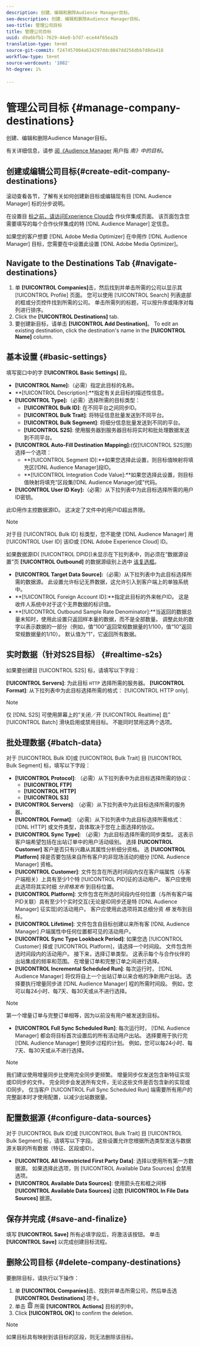 ```yaml
---
description: 创建、编辑和删除Audience Manager目标。
seo-description: 创建、编辑和删除Audience Manager目标。
seo-title: 管理公司目标
title: 管理公司目标
uuid: d9a6bfb1-7629-44e0-b7d7-ece44f65ea2b
translation-type: tm+mt
source-git-commit: f247457004a624297ddc8847dd256dbb7d8da418
workflow-type: tm+mt
source-wordcount: '1082'
ht-degree: 1%

---
```



# 管理公司目标 {#manage-company-destinations}

创建、编辑和删除Audience Manager目标。

<!-- t_company_destinations.xml -->

有关详细信息，请参 [阅《Audience Manager](https://docs.adobe.com/content/help/en/audience-manager/user-guide/features/destinations/destinations.html) 用户指 *南》中的目标*。

## 创建或编辑公司目标{#create-edit-company-destinations}

滚动查看各节，了解有关如何创建新目标或编辑现有目 [!DNL Audience Manager] 标的分步说明。

<!-- create-edit-company-destinations.xml -->

在设置目 [标之前，请访问Experience Cloud合](https://wiki.corp.adobe.com/x/mPIMPw) 作伙伴集成页面。 该页面包含您需要填写的每个合作伙伴集成的特 [!DNL Audience Manager] 定信息。

如果您的客户想要 [!DNL Adobe Media Optimizer] 在中用作 [!DNL Audience Manager] 目标，您需要在中设置此设置 [!DNL Adobe Media Optimizer]。

## Navigate to the Destinations Tab {#navigate-destinations}

1. 单 **[!UICONTROL Companies]**&#x200B;击，然后找到并单击所需的公司以显示其 [!UICONTROL Profile] 页面。 您可以使用 [!UICONTROL Search] 列表底部的框或分页控件找到所需的公司。 单击所需列的标题，可以按升序或降序对每列进行排序。
1. Click the **[!UICONTROL Destinations]** tab.
1. 要创建新目标，请单击 **[!UICONTROL Add Destination]**。 To edit an existing destination, click the destination&#39;s name in the **[!UICONTROL Name]** column.

## 基本设置 {#basic-settings}

填写窗口中的字 **[!UICONTROL Basic Settings]** 段。

* **[!UICONTROL Name]:**（必需）指定此目标的名称。
* **[!UICONTROL Description]:**指定有关此目标的描述性信息。
* **[!UICONTROL Type]:**（必需）选择所需的目标类型：
   * **[!UICONTROL Bulk ID]**: 在不同平台之间同步ID。
   * **[!UICONTROL Bulk Trait]**: 将特征信息批量发送到不同平台。
   * **[!UICONTROL Bulk Segment]**: 将细分信息批量发送到不同的平台。
   * **[!UICONTROL S2S]**: 使用服务器到服务器目标将实时和批处理数据发送到不同平台。
* **[!UICONTROL Auto-Fill Destination Mapping]:**(仅[!UICONTROL S2S]限)选择一个选项：
   * **[!UICONTROL Segment ID]:**如果您选择此设置，则目标值映射将填充区[!DNL Audience Manager]段ID。
   * **[!UICONTROL Integration Code Value]:**如果您选择此设置，则目标值映射将填充“区段集[!DNL Audience Manager]成”代码。
* **[!UICONTROL User ID Key]:**（必需）从下拉列表中为此目标选择所需的用户ID密钥。

此ID用作主控数据源ID。 这决定了文件中的用户ID超出界限。

>[!NOTE]
>
>对于目 [!UICONTROL Bulk ID] 标类型，您不能使 [!DNL Audience Manager] 用 [!UICONTROL User ID] 该ID或 [!DNL Adobe Experience Cloud] ID。

如果数据源ID( [!UICONTROL DPID])未显示在下拉列表中，则必须在“数据源设置”页 **[!UICONTROL Outbound]** 的数据源级别上选中 [该复选框](https://docs.adobe.com/content/help/en/audience-manager/user-guide/features/data-sources/manage-datasources.html)。

* **[!UICONTROL Target Data Source]:**（必需）从下拉列表中为此目标选择所需的数据源。 此设置允许标记无界数据，这允许引入到客户端上的单独系统中。
* **[!UICONTROL Foreign Account ID]:**指定此目标的外来帐户ID。 这是收件人系统中对于这个无界数据的标识值。
* **[!UICONTROL Outbound Sample Rate Denominator]:**当返回的数据总量未知时，使用此设置只返回样本量的数据，而不是全部数量。 调整此处的数字以表示数据的一部分（例如，值“100”返回常规数据量的1/100，值“10”返回常规数据量的1/10）。 默认值为“1”，它返回所有数据。

## 实时数据（针对S2S目标） {#realtime-s2s}

如果要创建目 [!UICONTROL S2S] 标，请填写以下字段：

**[!UICONTROL Servers]**: 为此目标 `HTTP` 选择所需的服务器。
**[!UICONTROL Format]**: 从下拉列表中为此目标选择所需的格式： [!UICONTROL HTTP only].

>[!NOTE]
>
>仅 [!DNL S2S] 可使用屏幕上的“关闭／开 [!UICONTROL Realtime] 启” [!UICONTROL Batch] 滑块启用或禁用目标。 不能同时禁用这两个选项。

## 批处理数据 {#batch-data}

对于 [!UICONTROL Bulk ID]或 [!UICONTROL Bulk Trait] 目 [!UICONTROL Bulk Segment] 标，填写以下字段：

* **[!UICONTROL Protocol]**: （必需）从下拉列表中为此目标选择所需的协议：
   * **[!UICONTROL FTP]**
   * **[!UICONTROL HTTP]**
   * **[!UICONTROL S3]**
* **[!UICONTROL Servers]**: （必需）从下拉列表中为此目标选择所需的服务器。
* **[!UICONTROL Format]**: （必需）从下拉列表中为此目标选择所需格式： [!DNL HTTP] 或文件类型，具体取决于您在上面选择的协议。
* **[!UICONTROL Sync Type]**: （必需）为此目标选择所需的同步类型。 这表示客户端希望包括在出站订单中的用户活动级别。 选择 **[!UICONTROL Customer]** 客户是否只有兴趣从其属性分析细分资格。 选 **[!UICONTROL Platform]** 择是否要包括来自所有客户的非现场活动的细分 [!DNL Audience Manager] 资格。
* **[!UICONTROL Customer]**: 文件包含在所选时间段内仅在客户端属性（与客户端相关）上具有至少1个特 [!UICONTROL PID]征的活动用户。 客户应使用此选项将其实时细 *分资格发布* 到目标位置。
* **[!UICONTROL Platform]**: 文件包含在所选时间段内任何位置（与所有客户端PID关联）具有至少1个实时交互(无论是ID同步还是特 [!DNL Audience Manager] 征实现)的活动用户。 客户应使用此选项将其总细分资 *格* 发布到目标。
* **[!UICONTROL Lifetime]**: 文件包含自目标创建以来所有客 [!DNL Audience Manager] 户端属性中任何位置都可见的活动用户。
* **[!UICONTROL Sync Type Lookback Period]**: 如果您选 [!UICONTROL Customer] 择或 [!UICONTROL Platform]，请选择一个时间段。 文件包含所选时间段内的活动用户。
接下来，选择订单类型。 这表示每个与合作伙伴的出站集成的频率和范围。 在增量订单和完整订单之间进行选择。
* **[!UICONTROL Incremental Scheduled Run]**: 每次运行时， [!DNL Audience Manager] 将仅将自上一个出站订单以来合格的净新用户出站。 选择要执行增量同步进 [!DNL Audience Manager] 程的所需时间段。 例如，您可以每24小时、每7天、每30天或从不进行选择。

<!--
I removed {importance="high"} from note for Exp League rendering. -Bob
-->

>[!NOTE]
>
>第一个增量订单与完整订单相等，因为以前没有用户被发送到目标。

* **[!UICONTROL Full Sync Scheduled Run]**: 每次运行时， [!DNL Audience Manager] 都会将目标首次设置后的所有活动用户出站。 选择要用于执行完 [!DNL Audience Manager] 整同步过程的计划。 例如，您可以每24小时、每7天、每30天或从不进行选择。

<!--
I removed {importance="high"} from note for Exp League rendering. -Bob
-->

>[!NOTE]
>
>我们建议使用增量同步比使用完全同步更频繁。 增量同步仅发送包含新特征实现或ID同步的文件。 完全同步会发送所有文件，无论这些文件是否包含新的实现或ID同步。 仅当客户 [!UICONTROL Full Sync Scheduled Run] 端需要所有用户的完整副本时才使用配置，以减少出站数据量。

## 配置数据源 {#configure-data-sources}

对于 [!UICONTROL Bulk ID]或 [!UICONTROL Bulk Trait] 目 [!UICONTROL Bulk Segment] 标，请填写以下字段。 这些设置允许您根据所选类型发送与数据源关联的所有数据（特征、区段或ID）。

* **[!UICONTROL All Unrestricted First Party Data]**: 选择以使用所有第一方数据源。 如果选择此选项，则 [!UICONTROL Available Data Sources] 会禁用选项。
* **[!UICONTROL Available Data Sources]**: 使用箭头在和框之间移 **[!UICONTROL Available Data Sources]** 动数 **[!UICONTROL In File Data Sources]** 据源。

## 保存并完成 {#save-and-finalize}

填写 **[!UICONTROL Save]** 所有必填字段后，将激活该按钮。 单击 **[!UICONTROL Save]** 以完成创建目标流程。

## 删除公司目标 {#delete-company-destinations}

<!-- delete-company-destinations.xml -->

要删除目标，请执行以下操作：

1. 单 **[!UICONTROL Companies]**&#x200B;击、找到并单击所需公司，然后单击选 **[!UICONTROL Destinations]** 项卡。
1. 单击 ![](assets/icon_delete.png) 所需 **[!UICONTROL Actions]** 目标的列中。
1. Click **[!UICONTROL OK]** to confirm the deletion.

>[!NOTE]
>
>如果目标具有映射到该目标的区段，则无法删除该目标。